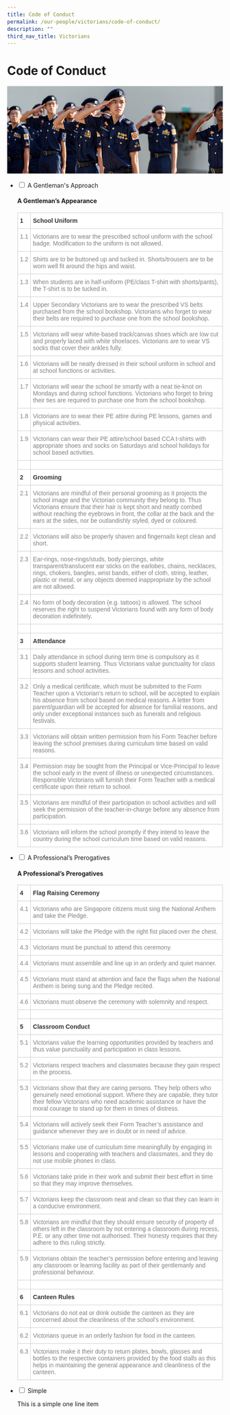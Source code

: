 ```yaml
---
title: Code of Conduct
permalink: /our-people/victorians/code-of-conduct/
description: ""
third_nav_title: Victorians
---
```

# **Code of Conduct**

![](/images/code_of_conduct-1_2017.jpg)




<ul class="jekyllcodex_accordion">
  <li>
    <input type="checkbox" id="accordion1">
    <label for="accordion1">A Gentleman's Approach</label>
    <div>
			<p><h4>A Gentleman’s Appearance</h4></p>
		<p><table style="border-collapse:collapse;border-spacing:0" class="tg"><thead><tr><th style="background-color:#FFF;border-color:#cdcdcd;border-style:solid;border-width:1px;color:#333;font-family:Arial, sans-serif;font-size:14px;font-weight:bold;overflow:hidden;padding:10px 5px;text-align:left;vertical-align:top;word-break:normal"><span style="font-weight:bold">1</span></th><th style="background-color:#FFF;border-color:#cdcdcd;border-style:solid;border-width:1px;color:#333;font-family:Arial, sans-serif;font-size:14px;font-weight:bold;overflow:hidden;padding:10px 5px;text-align:left;vertical-align:top;word-break:normal"><span style="font-weight:bold">School Uniform</span></th></tr></thead><tbody><tr><td style="background-color:#FFF;border-color:#cdcdcd;border-style:solid;border-width:1px;color:#808080;font-family:Arial, sans-serif;font-size:14px;overflow:hidden;padding:10px 5px;text-align:left;vertical-align:top;word-break:normal">1.1</td><td style="background-color:#FFF;border-color:#cdcdcd;border-style:solid;border-width:1px;color:#808080;font-family:Arial, sans-serif;font-size:14px;overflow:hidden;padding:10px 5px;text-align:left;vertical-align:top;word-break:normal">Victorians are to wear the prescribed school uniform with the school badge. Modification to the uniform is not allowed.</td></tr><tr><td style="background-color:#FFF;border-color:#cdcdcd;border-style:solid;border-width:1px;color:#808080;font-family:Arial, sans-serif;font-size:14px;overflow:hidden;padding:10px 5px;text-align:left;vertical-align:top;word-break:normal">1.2</td><td style="background-color:#FFF;border-color:#cdcdcd;border-style:solid;border-width:1px;color:#808080;font-family:Arial, sans-serif;font-size:14px;overflow:hidden;padding:10px 5px;text-align:left;vertical-align:top;word-break:normal">Shirts are to be buttoned up and tucked in. Shorts/trousers are to be worn well fit around the hips and waist.</td></tr><tr><td style="background-color:#FFF;border-color:#cdcdcd;border-style:solid;border-width:1px;color:#808080;font-family:Arial, sans-serif;font-size:14px;overflow:hidden;padding:10px 5px;text-align:left;vertical-align:top;word-break:normal">1.3</td><td style="background-color:#FFF;border-color:#cdcdcd;border-style:solid;border-width:1px;color:#808080;font-family:Arial, sans-serif;font-size:14px;overflow:hidden;padding:10px 5px;text-align:left;vertical-align:top;word-break:normal">When students are in half-uniform (PE/class T-shirt with shorts/pants), the T-shirt is to be tucked in.</td></tr><tr><td style="background-color:#FFF;border-color:#cdcdcd;border-style:solid;border-width:1px;color:#808080;font-family:Arial, sans-serif;font-size:14px;overflow:hidden;padding:10px 5px;text-align:left;vertical-align:top;word-break:normal">1.4</td><td style="background-color:#FFF;border-color:#cdcdcd;border-style:solid;border-width:1px;color:#808080;font-family:Arial, sans-serif;font-size:14px;overflow:hidden;padding:10px 5px;text-align:left;vertical-align:top;word-break:normal">Upper Secondary Victorians are to wear the prescribed VS belts purchased from the school bookshop. Victorians who forget to wear their belts are required to purchase one from the school bookshop.</td></tr><tr><td style="background-color:#FFF;border-color:#cdcdcd;border-style:solid;border-width:1px;color:#808080;font-family:Arial, sans-serif;font-size:14px;overflow:hidden;padding:10px 5px;text-align:left;vertical-align:top;word-break:normal">1.5</td><td style="background-color:#FFF;border-color:#cdcdcd;border-style:solid;border-width:1px;color:#808080;font-family:Arial, sans-serif;font-size:14px;overflow:hidden;padding:10px 5px;text-align:left;vertical-align:top;word-break:normal">Victorians will wear white-based track/canvas shoes which are low cut and properly laced with white shoelaces. Victorians are to wear VS socks that cover their ankles fully.</td></tr><tr><td style="background-color:#FFF;border-color:#cdcdcd;border-style:solid;border-width:1px;color:#808080;font-family:Arial, sans-serif;font-size:14px;overflow:hidden;padding:10px 5px;text-align:left;vertical-align:top;word-break:normal">1.6</td><td style="background-color:#FFF;border-color:#cdcdcd;border-style:solid;border-width:1px;color:#808080;font-family:Arial, sans-serif;font-size:14px;overflow:hidden;padding:10px 5px;text-align:left;vertical-align:top;word-break:normal">Victorians will be neatly dressed in their school uniform in school and at school functions or activities.</td></tr><tr><td style="background-color:#FFF;border-color:#cdcdcd;border-style:solid;border-width:1px;color:#808080;font-family:Arial, sans-serif;font-size:14px;overflow:hidden;padding:10px 5px;text-align:left;vertical-align:top;word-break:normal">1.7</td><td style="background-color:#FFF;border-color:#cdcdcd;border-style:solid;border-width:1px;color:#808080;font-family:Arial, sans-serif;font-size:14px;overflow:hidden;padding:10px 5px;text-align:left;vertical-align:top;word-break:normal">Victorians will wear the school tie smartly with a neat tie-knot on Mondays and during school functions. Victorians who forget to bring their ties are required to purchase one from the school bookshop.</td></tr><tr><td style="background-color:#FFF;border-color:#cdcdcd;border-style:solid;border-width:1px;color:#808080;font-family:Arial, sans-serif;font-size:14px;overflow:hidden;padding:10px 5px;text-align:left;vertical-align:top;word-break:normal">1.8</td><td style="background-color:#FFF;border-color:#cdcdcd;border-style:solid;border-width:1px;color:#808080;font-family:Arial, sans-serif;font-size:14px;overflow:hidden;padding:10px 5px;text-align:left;vertical-align:top;word-break:normal">Victorians are to wear their PE attire during PE lessons, games and physical activities.</td></tr><tr><td style="background-color:#FFF;border-color:#cdcdcd;border-style:solid;border-width:1px;color:#808080;font-family:Arial, sans-serif;font-size:14px;overflow:hidden;padding:10px 5px;text-align:left;vertical-align:top;word-break:normal">1.9</td><td style="background-color:#FFF;border-color:#cdcdcd;border-style:solid;border-width:1px;color:#808080;font-family:Arial, sans-serif;font-size:14px;overflow:hidden;padding:10px 5px;text-align:left;vertical-align:top;word-break:normal">Victorians can wear their PE attire/school based CCA t-shirts with appropriate shoes and socks on Saturdays and school holidays for school based activities.</td></tr><tr><td style="background-color:#FFF;border-color:#cdcdcd;border-style:solid;border-width:1px;color:#808080;font-family:Arial, sans-serif;font-size:14px;overflow:hidden;padding:10px 5px;text-align:left;vertical-align:top;word-break:normal"></td><td style="background-color:#FFF;border-color:#cdcdcd;border-style:solid;border-width:1px;color:#808080;font-family:Arial, sans-serif;font-size:14px;overflow:hidden;padding:10px 5px;text-align:left;vertical-align:top;word-break:normal"></td></tr><tr><td style="background-color:#FFF;border-color:#cdcdcd;border-style:solid;border-width:1px;color:#333;font-family:Arial, sans-serif;font-size:14px;font-weight:bold;overflow:hidden;padding:10px 5px;text-align:left;vertical-align:top;word-break:normal"><span style="font-weight:bold">2</span></td><td style="background-color:#FFF;border-color:#cdcdcd;border-style:solid;border-width:1px;color:#333;font-family:Arial, sans-serif;font-size:14px;font-weight:bold;overflow:hidden;padding:10px 5px;text-align:left;vertical-align:top;word-break:normal"><span style="font-weight:bold">Grooming</span></td></tr><tr><td style="background-color:#FFF;border-color:#cdcdcd;border-style:solid;border-width:1px;color:#808080;font-family:Arial, sans-serif;font-size:14px;overflow:hidden;padding:10px 5px;text-align:left;vertical-align:top;word-break:normal">2.1</td><td style="background-color:#FFF;border-color:#cdcdcd;border-style:solid;border-width:1px;color:#808080;font-family:Arial, sans-serif;font-size:14px;overflow:hidden;padding:10px 5px;text-align:left;vertical-align:top;word-break:normal">Victorians are mindful of their personal grooming as it projects the school image and the Victorian community they belong to. Thus Victorians ensure that their hair is kept short and neatly combed without reaching the eyebrows in front, the collar at the back and the ears at the sides, nor be outlandishly styled, dyed or coloured.</td></tr><tr><td style="background-color:#FFF;border-color:#cdcdcd;border-style:solid;border-width:1px;color:#808080;font-family:Arial, sans-serif;font-size:14px;overflow:hidden;padding:10px 5px;text-align:left;vertical-align:top;word-break:normal">2.2</td><td style="background-color:#FFF;border-color:#cdcdcd;border-style:solid;border-width:1px;color:#808080;font-family:Arial, sans-serif;font-size:14px;overflow:hidden;padding:10px 5px;text-align:left;vertical-align:top;word-break:normal">Victorians will also be properly shaven and fingernails kept clean and short.</td></tr><tr><td style="background-color:#FFF;border-color:#cdcdcd;border-style:solid;border-width:1px;color:#808080;font-family:Arial, sans-serif;font-size:14px;overflow:hidden;padding:10px 5px;text-align:left;vertical-align:top;word-break:normal">2.3</td><td style="background-color:#FFF;border-color:#cdcdcd;border-style:solid;border-width:1px;color:#808080;font-family:Arial, sans-serif;font-size:14px;overflow:hidden;padding:10px 5px;text-align:left;vertical-align:top;word-break:normal">Ear-rings, nose-rings/studs, body piercings, white transparent/translucent ear sticks on the earlobes, chains, necklaces, rings, chokers, bangles, wrist bands, either of cloth, string, leather, plastic or metal, or any objects deemed inappropriate by the school are not allowed.</td></tr><tr><td style="background-color:#FFF;border-color:#cdcdcd;border-style:solid;border-width:1px;color:#808080;font-family:Arial, sans-serif;font-size:14px;overflow:hidden;padding:10px 5px;text-align:left;vertical-align:top;word-break:normal">2.4</td><td style="background-color:#FFF;border-color:#cdcdcd;border-style:solid;border-width:1px;color:#808080;font-family:Arial, sans-serif;font-size:14px;overflow:hidden;padding:10px 5px;text-align:left;vertical-align:top;word-break:normal">No form of body decoration (e.g. tattoos) is allowed. The school reserves the right to suspend Victorians found with any form of body decoration indefinitely.</td></tr><tr><td style="background-color:#FFF;border-color:#cdcdcd;border-style:solid;border-width:1px;color:#808080;font-family:Arial, sans-serif;font-size:14px;overflow:hidden;padding:10px 5px;text-align:left;vertical-align:top;word-break:normal"></td><td style="background-color:#FFF;border-color:#cdcdcd;border-style:solid;border-width:1px;color:#808080;font-family:Arial, sans-serif;font-size:14px;overflow:hidden;padding:10px 5px;text-align:left;vertical-align:top;word-break:normal"></td></tr><tr><td style="background-color:#FFF;border-color:#cdcdcd;border-style:solid;border-width:1px;color:#333;font-family:Arial, sans-serif;font-size:14px;font-weight:bold;overflow:hidden;padding:10px 5px;text-align:left;vertical-align:top;word-break:normal"><span style="font-weight:bold">3</span></td><td style="background-color:#FFF;border-color:#cdcdcd;border-style:solid;border-width:1px;color:#333;font-family:Arial, sans-serif;font-size:14px;font-weight:bold;overflow:hidden;padding:10px 5px;text-align:left;vertical-align:top;word-break:normal"><span style="font-weight:bold">Attendance</span></td></tr><tr><td style="background-color:#FFF;border-color:#cdcdcd;border-style:solid;border-width:1px;color:#808080;font-family:Arial, sans-serif;font-size:14px;overflow:hidden;padding:10px 5px;text-align:left;vertical-align:top;word-break:normal">3.1</td><td style="background-color:#FFF;border-color:#cdcdcd;border-style:solid;border-width:1px;color:#808080;font-family:Arial, sans-serif;font-size:14px;overflow:hidden;padding:10px 5px;text-align:left;vertical-align:top;word-break:normal">Daily attendance in school during term time is compulsory as it supports student learning. Thus Victorians value punctuality for class lessons and school activities.</td></tr><tr><td style="background-color:#FFF;border-color:#cdcdcd;border-style:solid;border-width:1px;color:#808080;font-family:Arial, sans-serif;font-size:14px;overflow:hidden;padding:10px 5px;text-align:left;vertical-align:top;word-break:normal">3.2</td><td style="background-color:#FFF;border-color:#cdcdcd;border-style:solid;border-width:1px;color:#808080;font-family:Arial, sans-serif;font-size:14px;overflow:hidden;padding:10px 5px;text-align:left;vertical-align:top;word-break:normal">Only a medical certificate, which must be submitted to the Form Teacher upon a Victorian’s return to school, will be accepted to explain his absence from school based on medical reasons. A letter from parent/guardian will be accepted for absence for familial reasons, and only under exceptional instances such as funerals and religious festivals.</td></tr><tr><td style="background-color:#FFF;border-color:#cdcdcd;border-style:solid;border-width:1px;color:#808080;font-family:Arial, sans-serif;font-size:14px;overflow:hidden;padding:10px 5px;text-align:left;vertical-align:top;word-break:normal">3.3</td><td style="background-color:#FFF;border-color:#cdcdcd;border-style:solid;border-width:1px;color:#808080;font-family:Arial, sans-serif;font-size:14px;overflow:hidden;padding:10px 5px;text-align:left;vertical-align:top;word-break:normal">Victorians will obtain written permission from his Form Teacher before leaving the school premises during curriculum time based on valid reasons.</td></tr><tr><td style="background-color:#FFF;border-color:#cdcdcd;border-style:solid;border-width:1px;color:#808080;font-family:Arial, sans-serif;font-size:14px;overflow:hidden;padding:10px 5px;text-align:left;vertical-align:top;word-break:normal">3.4</td><td style="background-color:#FFF;border-color:#cdcdcd;border-style:solid;border-width:1px;color:#808080;font-family:Arial, sans-serif;font-size:14px;overflow:hidden;padding:10px 5px;text-align:left;vertical-align:top;word-break:normal">Permission may be sought from the Principal or Vice-Principal to leave the school early in the event of illness or unexpected circumstances. Responsible Victorians will furnish their Form Teacher with a medical certificate upon their return to school.</td></tr><tr><td style="background-color:#FFF;border-color:#cdcdcd;border-style:solid;border-width:1px;color:#808080;font-family:Arial, sans-serif;font-size:14px;overflow:hidden;padding:10px 5px;text-align:left;vertical-align:top;word-break:normal">3.5</td><td style="background-color:#FFF;border-color:#cdcdcd;border-style:solid;border-width:1px;color:#808080;font-family:Arial, sans-serif;font-size:14px;overflow:hidden;padding:10px 5px;text-align:left;vertical-align:top;word-break:normal">Victorians are mindful of their participation in school activities and will seek the permission of the teacher-in-charge before any absence from participation.</td></tr><tr><td style="background-color:#FFF;border-color:#cdcdcd;border-style:solid;border-width:1px;color:#808080;font-family:Arial, sans-serif;font-size:14px;overflow:hidden;padding:10px 5px;text-align:left;vertical-align:top;word-break:normal">3.6</td><td style="background-color:#FFF;border-color:#cdcdcd;border-style:solid;border-width:1px;color:#808080;font-family:Arial, sans-serif;font-size:14px;overflow:hidden;padding:10px 5px;text-align:left;vertical-align:top;word-break:normal">Victorians will inform the school promptly if they intend to leave the country during the school curriculum time based on valid reasons.</td></tr></tbody></table></p>
    </div>
	</li>
<li>
    <input type="checkbox" id="accordion2">
    <label for="accordion2">A Professional’s Prerogatives</label>
    <div>
      <p><h4>A Professional’s Prerogatives</h4></p>
	<p><table style="border-collapse:collapse;border-spacing:0" class="tg"><thead><tr><th style="background-color:#FFF;border-color:#cdcdcd;border-style:solid;border-width:1px;color:#333;font-family:Arial, sans-serif;font-size:14px;font-weight:bold;overflow:hidden;padding:10px 5px;text-align:left;vertical-align:top;word-break:normal"><span style="font-weight:bold">4</span></th><th style="background-color:#FFF;border-color:#cdcdcd;border-style:solid;border-width:1px;color:#333;font-family:Arial, sans-serif;font-size:14px;font-weight:bold;overflow:hidden;padding:10px 5px;text-align:left;vertical-align:top;word-break:normal"><span style="font-weight:bold">Flag Raising Ceremony</span></th></tr></thead><tbody><tr><td style="background-color:#FFF;border-color:#cdcdcd;border-style:solid;border-width:1px;color:#808080;font-family:Arial, sans-serif;font-size:14px;overflow:hidden;padding:10px 5px;text-align:left;vertical-align:top;word-break:normal">4.1</td><td style="background-color:#FFF;border-color:#cdcdcd;border-style:solid;border-width:1px;color:#808080;font-family:Arial, sans-serif;font-size:14px;overflow:hidden;padding:10px 5px;text-align:left;vertical-align:top;word-break:normal">Victorians who are Singapore citizens must sing the National Anthem and take the Pledge.</td></tr><tr><td style="background-color:#FFF;border-color:#cdcdcd;border-style:solid;border-width:1px;color:#808080;font-family:Arial, sans-serif;font-size:14px;overflow:hidden;padding:10px 5px;text-align:left;vertical-align:top;word-break:normal">4.2</td><td style="background-color:#FFF;border-color:#cdcdcd;border-style:solid;border-width:1px;color:#808080;font-family:Arial, sans-serif;font-size:14px;overflow:hidden;padding:10px 5px;text-align:left;vertical-align:top;word-break:normal">Victorians will take the Pledge with the right fist placed over the chest.</td></tr><tr><td style="background-color:#FFF;border-color:#cdcdcd;border-style:solid;border-width:1px;color:#808080;font-family:Arial, sans-serif;font-size:14px;overflow:hidden;padding:10px 5px;text-align:left;vertical-align:top;word-break:normal">4.3</td><td style="background-color:#FFF;border-color:#cdcdcd;border-style:solid;border-width:1px;color:#808080;font-family:Arial, sans-serif;font-size:14px;overflow:hidden;padding:10px 5px;text-align:left;vertical-align:top;word-break:normal">Victorians must be punctual to attend this ceremony.</td></tr><tr><td style="background-color:#FFF;border-color:#cdcdcd;border-style:solid;border-width:1px;color:#808080;font-family:Arial, sans-serif;font-size:14px;overflow:hidden;padding:10px 5px;text-align:left;vertical-align:top;word-break:normal">4.4</td><td style="background-color:#FFF;border-color:#cdcdcd;border-style:solid;border-width:1px;color:#808080;font-family:Arial, sans-serif;font-size:14px;overflow:hidden;padding:10px 5px;text-align:left;vertical-align:top;word-break:normal">Victorians must assemble and line up in an orderly and quiet manner.</td></tr><tr><td style="background-color:#FFF;border-color:#cdcdcd;border-style:solid;border-width:1px;color:#808080;font-family:Arial, sans-serif;font-size:14px;overflow:hidden;padding:10px 5px;text-align:left;vertical-align:top;word-break:normal">4.5</td><td style="background-color:#FFF;border-color:#cdcdcd;border-style:solid;border-width:1px;color:#808080;font-family:Arial, sans-serif;font-size:14px;overflow:hidden;padding:10px 5px;text-align:left;vertical-align:top;word-break:normal">Victorians must stand at attention and face the flags when the National Anthem is being sung and the Pledge recited.</td></tr><tr><td style="background-color:#FFF;border-color:#cdcdcd;border-style:solid;border-width:1px;color:#808080;font-family:Arial, sans-serif;font-size:14px;overflow:hidden;padding:10px 5px;text-align:left;vertical-align:top;word-break:normal">4.6</td><td style="background-color:#FFF;border-color:#cdcdcd;border-style:solid;border-width:1px;color:#808080;font-family:Arial, sans-serif;font-size:14px;overflow:hidden;padding:10px 5px;text-align:left;vertical-align:top;word-break:normal">Victorians must observe the ceremony with solemnity and respect.</td></tr><tr><td style="background-color:#FFF;border-color:#cdcdcd;border-style:solid;border-width:1px;color:#808080;font-family:Arial, sans-serif;font-size:14px;overflow:hidden;padding:10px 5px;text-align:left;vertical-align:top;word-break:normal"></td><td style="background-color:#FFF;border-color:#cdcdcd;border-style:solid;border-width:1px;color:#808080;font-family:Arial, sans-serif;font-size:14px;overflow:hidden;padding:10px 5px;text-align:left;vertical-align:top;word-break:normal"></td></tr><tr><td style="background-color:#FFF;border-color:#cdcdcd;border-style:solid;border-width:1px;color:#333;font-family:Arial, sans-serif;font-size:14px;font-weight:bold;overflow:hidden;padding:10px 5px;text-align:left;vertical-align:top;word-break:normal"><span style="font-weight:bold">5</span></td><td style="background-color:#FFF;border-color:#cdcdcd;border-style:solid;border-width:1px;color:#333;font-family:Arial, sans-serif;font-size:14px;font-weight:bold;overflow:hidden;padding:10px 5px;text-align:left;vertical-align:top;word-break:normal"><span style="font-weight:bold">Classroom Conduct</span></td></tr><tr><td style="background-color:#FFF;border-color:#cdcdcd;border-style:solid;border-width:1px;color:#808080;font-family:Arial, sans-serif;font-size:14px;overflow:hidden;padding:10px 5px;text-align:left;vertical-align:top;word-break:normal">5.1</td><td style="background-color:#FFF;border-color:#cdcdcd;border-style:solid;border-width:1px;color:#808080;font-family:Arial, sans-serif;font-size:14px;overflow:hidden;padding:10px 5px;text-align:left;vertical-align:top;word-break:normal">Victorians value the learning opportunities provided by teachers and thus value punctuality and participation in class lessons.</td></tr><tr><td style="background-color:#FFF;border-color:#cdcdcd;border-style:solid;border-width:1px;color:#808080;font-family:Arial, sans-serif;font-size:14px;overflow:hidden;padding:10px 5px;text-align:left;vertical-align:top;word-break:normal">5.2</td><td style="background-color:#FFF;border-color:#cdcdcd;border-style:solid;border-width:1px;color:#808080;font-family:Arial, sans-serif;font-size:14px;overflow:hidden;padding:10px 5px;text-align:left;vertical-align:top;word-break:normal">Victorians respect teachers and classmates because they gain respect in the process.</td></tr><tr><td style="background-color:#FFF;border-color:#cdcdcd;border-style:solid;border-width:1px;color:#808080;font-family:Arial, sans-serif;font-size:14px;overflow:hidden;padding:10px 5px;text-align:left;vertical-align:top;word-break:normal">5.3</td><td style="background-color:#FFF;border-color:#cdcdcd;border-style:solid;border-width:1px;color:#808080;font-family:Arial, sans-serif;font-size:14px;overflow:hidden;padding:10px 5px;text-align:left;vertical-align:top;word-break:normal">Victorians show that they are caring persons. They help others who genuinely need emotional support. Where they are capable, they tutor their fellow Victorians who need academic assistance or have the moral courage to stand up for them in times of distress.</td></tr><tr><td style="background-color:#FFF;border-color:#cdcdcd;border-style:solid;border-width:1px;color:#808080;font-family:Arial, sans-serif;font-size:14px;overflow:hidden;padding:10px 5px;text-align:left;vertical-align:top;word-break:normal">5.4</td><td style="background-color:#FFF;border-color:#cdcdcd;border-style:solid;border-width:1px;color:#808080;font-family:Arial, sans-serif;font-size:14px;overflow:hidden;padding:10px 5px;text-align:left;vertical-align:top;word-break:normal">Victorians will actively seek their Form Teacher’s assistance and guidance whenever they are in doubt or in need of advice.</td></tr><tr><td style="background-color:#FFF;border-color:#cdcdcd;border-style:solid;border-width:1px;color:#808080;font-family:Arial, sans-serif;font-size:14px;overflow:hidden;padding:10px 5px;text-align:left;vertical-align:top;word-break:normal">5.5</td><td style="background-color:#FFF;border-color:#cdcdcd;border-style:solid;border-width:1px;color:#808080;font-family:Arial, sans-serif;font-size:14px;overflow:hidden;padding:10px 5px;text-align:left;vertical-align:top;word-break:normal">Victorians make use of curriculum time meaningfully by engaging in lessons and cooperating with teachers and classmates, and they do not use mobile phones in class.</td></tr><tr><td style="background-color:#FFF;border-color:#cdcdcd;border-style:solid;border-width:1px;color:#808080;font-family:Arial, sans-serif;font-size:14px;overflow:hidden;padding:10px 5px;text-align:left;vertical-align:top;word-break:normal">5.6</td><td style="background-color:#FFF;border-color:#cdcdcd;border-style:solid;border-width:1px;color:#808080;font-family:Arial, sans-serif;font-size:14px;overflow:hidden;padding:10px 5px;text-align:left;vertical-align:top;word-break:normal">Victorians take pride in their work and submit their best effort in time so that they may improve themselves.</td></tr><tr><td style="background-color:#FFF;border-color:#cdcdcd;border-style:solid;border-width:1px;color:#808080;font-family:Arial, sans-serif;font-size:14px;overflow:hidden;padding:10px 5px;text-align:left;vertical-align:top;word-break:normal">5.7</td><td style="background-color:#FFF;border-color:#cdcdcd;border-style:solid;border-width:1px;color:#808080;font-family:Arial, sans-serif;font-size:14px;overflow:hidden;padding:10px 5px;text-align:left;vertical-align:top;word-break:normal">Victorians keep the classroom neat and clean so that they can learn in a conducive environment.</td></tr><tr><td style="background-color:#FFF;border-color:#cdcdcd;border-style:solid;border-width:1px;color:#808080;font-family:Arial, sans-serif;font-size:14px;overflow:hidden;padding:10px 5px;text-align:left;vertical-align:top;word-break:normal">5.8</td><td style="background-color:#FFF;border-color:#cdcdcd;border-style:solid;border-width:1px;color:#808080;font-family:Arial, sans-serif;font-size:14px;overflow:hidden;padding:10px 5px;text-align:left;vertical-align:top;word-break:normal">Victorians are mindful that they should ensure security of property of others left in the classroom by not entering a classroom during recess, P.E. or any other time not authorised. Their honesty requires that they adhere to this ruling strictly.</td></tr><tr><td style="background-color:#FFF;border-color:#cdcdcd;border-style:solid;border-width:1px;color:#808080;font-family:Arial, sans-serif;font-size:14px;overflow:hidden;padding:10px 5px;text-align:left;vertical-align:top;word-break:normal">5.9</td><td style="background-color:#FFF;border-color:#cdcdcd;border-style:solid;border-width:1px;color:#808080;font-family:Arial, sans-serif;font-size:14px;overflow:hidden;padding:10px 5px;text-align:left;vertical-align:top;word-break:normal">Victorians obtain the teacher’s permission before entering and leaving any classroom or learning facility as part of their gentlemanly and professional behaviour.</td></tr><tr><td style="background-color:#FFF;border-color:#cdcdcd;border-style:solid;border-width:1px;color:#808080;font-family:Arial, sans-serif;font-size:14px;overflow:hidden;padding:10px 5px;text-align:left;vertical-align:top;word-break:normal"></td><td style="background-color:#FFF;border-color:#cdcdcd;border-style:solid;border-width:1px;color:#808080;font-family:Arial, sans-serif;font-size:14px;overflow:hidden;padding:10px 5px;text-align:left;vertical-align:top;word-break:normal"></td></tr><tr><td style="background-color:#FFF;border-color:#cdcdcd;border-style:solid;border-width:1px;color:#333;font-family:Arial, sans-serif;font-size:14px;font-weight:bold;overflow:hidden;padding:10px 5px;text-align:left;vertical-align:top;word-break:normal"><span style="font-weight:bold">6</span></td><td style="background-color:#FFF;border-color:#cdcdcd;border-style:solid;border-width:1px;color:#333;font-family:Arial, sans-serif;font-size:14px;font-weight:bold;overflow:hidden;padding:10px 5px;text-align:left;vertical-align:top;word-break:normal"><span style="font-weight:bold">Canteen Rules</span></td></tr><tr><td style="background-color:#FFF;border-color:#cdcdcd;border-style:solid;border-width:1px;color:#808080;font-family:Arial, sans-serif;font-size:14px;overflow:hidden;padding:10px 5px;text-align:left;vertical-align:top;word-break:normal">6.1</td><td style="background-color:#FFF;border-color:#cdcdcd;border-style:solid;border-width:1px;color:#808080;font-family:Arial, sans-serif;font-size:14px;overflow:hidden;padding:10px 5px;text-align:left;vertical-align:top;word-break:normal">Victorians do not eat or drink outside the canteen as they are concerned about the cleanliness of the school’s environment.</td></tr><tr><td style="background-color:#FFF;border-color:#cdcdcd;border-style:solid;border-width:1px;color:#808080;font-family:Arial, sans-serif;font-size:14px;overflow:hidden;padding:10px 5px;text-align:left;vertical-align:top;word-break:normal">6.2</td><td style="background-color:#FFF;border-color:#cdcdcd;border-style:solid;border-width:1px;color:#808080;font-family:Arial, sans-serif;font-size:14px;overflow:hidden;padding:10px 5px;text-align:left;vertical-align:top;word-break:normal">Victorians queue in an orderly fashion for food in the canteen.</td></tr><tr><td style="background-color:#FFF;border-color:#cdcdcd;border-style:solid;border-width:1px;color:#808080;font-family:Arial, sans-serif;font-size:14px;overflow:hidden;padding:10px 5px;text-align:left;vertical-align:top;word-break:normal">6.3</td><td style="background-color:#FFF;border-color:#cdcdcd;border-style:solid;border-width:1px;color:#808080;font-family:Arial, sans-serif;font-size:14px;overflow:hidden;padding:10px 5px;text-align:left;vertical-align:top;word-break:normal">Victorians make it their duty to return plates, bowls, glasses and bottles to the respective containers provided by the food stalls as this helps in maintaining the general appearance and cleanliness of the canteen.</td></tr></tbody></table></p>
    </div>
	</li>
	<li>
    <input type="checkbox" id="accordion3">
    <label for="accordion3">Simple</label>
    <div>
      <p>This is a simple one line item</p>
    </div>
	</li>
	</ul>